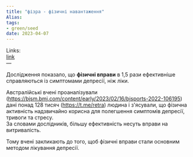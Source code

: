 ```yaml
---
title: "фізра - фізичні навантаження"
Alias: 
tags:
- green/seed
date: 2023-04-07
---
```

Links:  
[link](https://bjsm.bmj.com/content/early/2023/03/02/bjsports-2022-106195)  
—

Дослідження показало, що **фізичні вправи** в 1,5 рази ефективніше справляються із симптомами депресії, ніж ліки.

Австралійські вчені проаналізували (https://bjsm.bmj.com/content/early/2023/02/16/bjsports-2022-106195) дані понад 128 тисяч  (https://t.me/retra) людина і з'ясували, що фізична активність надзвичайно корисна для полегшення симптомів депресії, тривоги та стресу.  
За словами дослідників, більшу ефективність несуть вправи на витривалість.

Тому вчені закликають до того, щоб фізичні вправи стали основним методом лікування депресії.
